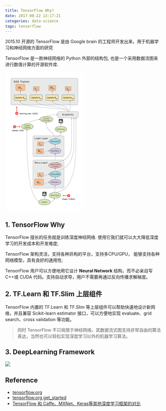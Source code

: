 ```yaml
---
title: TensorFlow Why?
date: 2017-08-22 13:17:21
categories: data-science
tags: tensorflow
---
```


2015.10 开源的 TensorFlow 是由 Google brain 的工程师开发出来，用于机器学习和神经网络方面的研究

<!-- more -->

TensorFlow 是一款神经网络的 Python 外部的结构包, 也是一个采用数据流图来进行数值计算的开源软件库.

![TensorFlow 节点表示某种抽象的计算，边表示节点之间相互联系的张量][img1]

## 1. TensorFlow Why

TensorFlow 擅长的任务就是训练深度神经网络. 使用它我们就可以大大降低深度学习的开发成本和开发难度;

TensorFlow 架构灵活，支持各种异构的平台，支持多CPU/GPU， 能够支持各种网络模型，具有良好的通用性;

TensorFlow 用户可以方便地用它设计 **Neural Network** 结构，而不必亲自写 C++或 CUDA 代码。支持自动求导，用户不需要再通过反向传播求解梯度。

## 2. TF.Learn 和 TF.Slim 上层组件

TensorFlow 内置的 TF.Learn 和 TF.Slim 等上层组件可以帮助快速地设计新网络，并且兼容 Scikit-learn estimator 接口，可以方便地实现 evaluate、grid search、cross validation 等功能。

> 同时 TensorFlow 不只局限于神经网络，其数据流式图支持非常自由的算法表达，当然也可以轻松实现深度学习以外的机器学习算法。

## 3. DeepLearning Framework

![](https://static.leiphone.com/uploads/new/article/740_740/201702/58ad62e781969.png?imageMogr2/format/jpg/quality/90)

## Reference

- [tensorflow.org][1]
- [tensorflow.org get_started][2]
- [TensorFlow 和 Caffe、MXNet、Keras等其他深度学习框架的对比][3]

[1]: https://www.tensorflow.org/
[2]: https://www.tensorflow.org/get_started/
[3]: https://www.leiphone.com/news/201702/T5e31Y2ZpeG1ZtaN.html

[img1]: /images/tensorflow/tf-1-why.gif

